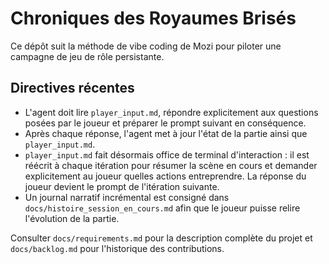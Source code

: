 # Chroniques des Royaumes Brisés

Ce dépôt suit la méthode de vibe coding de Mozi pour piloter une campagne de jeu de rôle persistante.

## Directives récentes
- L'agent doit lire `player_input.md`, répondre explicitement aux questions posées par le joueur et préparer le prompt suivant en conséquence.
- Après chaque réponse, l'agent met à jour l'état de la partie ainsi que `player_input.md`.
- `player_input.md` fait désormais office de terminal d'interaction : il est réécrit à chaque itération pour résumer la scène en cours et demander explicitement au joueur quelles actions entreprendre. La réponse du joueur devient le prompt de l'itération suivante.
- Un journal narratif incrémental est consigné dans `docs/histoire_session_en_cours.md` afin que le joueur puisse relire l'évolution de la partie.

Consulter `docs/requirements.md` pour la description complète du projet et `docs/backlog.md` pour l'historique des contributions.
